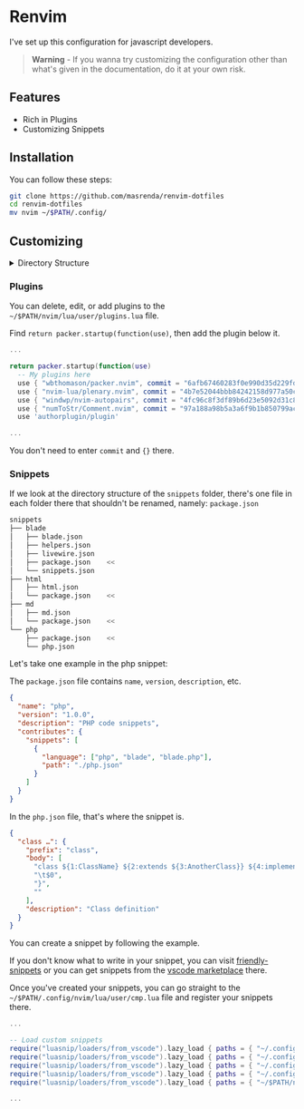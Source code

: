 # Renvim

I've set up this configuration for javascript developers.

> **Warning** - If you wanna try customizing the configuration other than what's given in the documentation, do it at your own risk.

## Features

*   Rich in Plugins
*   Customizing Snippets

## Installation

You can follow these steps:

```bash
git clone https://github.com/masrenda/renvim-dotfiles
cd renvim-dotfiles
mv nvim ~/$PATH/.config/
```

## Customizing

<details>
<summary>
Directory Structure
</summary>  
<br>
<pre>
nvim
├── init.lua
├── lua
│   └── user
│       ├── autocommands.lua
│       ├── autopairs.lua
│       ├── bufferline.lua
│       ├── cmp.lua
│       ├── colorscheme.lua
│       ├── comment.lua
│       ├── dap.lua
│       ├── gitsigns.lua
│       ├── illuminate.lua
│       ├── impatient.lua
│       ├── indentline.lua
│       ├── keymaps.lua
│       ├── lsp
│       │   ├── handlers.lua
│       │   ├── init.lua
│       │   ├── mason.lua
│       │   ├── null-ls.lua
│       │   └── settings
│       │       ├── pyright.lua
│       │       └── sumneko_lua.lua
│       ├── lualine.lua
│       ├── neosolarized.lua
│       ├── nvim-tree.lua
│       ├── options.lua
│       ├── plugins.lua
│       ├── project.lua
│       ├── telescope.lua
│       ├── toggleterm.lua
│       └── treesitter.lua
├── plugin
│   └── packer_compiled.lua
└── snippets
    ├── blade
    │   ├── blade.json
    │   ├── helpers.json
    │   ├── livewire.json
    │   ├── package.json
    │   └── snippets.json
    ├── html
    │   ├── html.json
    │   └── package.json
    ├── md
    │   ├── md.json
    │   └── package.json
    └── php
        ├── package.json
        └── php.json
</pre>
</details>

### Plugins

You can delete, edit, or add plugins to the `~/$PATH/nvim/lua/user/plugins.lua` file.

Find `return packer.startup(function(use)`, then add the plugin below it.

```lua
...

return packer.startup(function(use)
  -- My plugins here
  use { "wbthomason/packer.nvim", commit = "6afb67460283f0e990d35d229fd38fdc04063e0a" } -- Have packer manage itself
  use { "nvim-lua/plenary.nvim", commit = "4b7e52044bbb84242158d977a50c4cbcd85070c7" } -- Useful lua functions used by lots of plugins
  use { "windwp/nvim-autopairs", commit = "4fc96c8f3df89b6d23e5092d31c866c53a346347" } -- Autopairs, integrates with both cmp and treesitter
  use { "numToStr/Comment.nvim", commit = "97a188a98b5a3a6f9b1b850799ac078faa17ab67" }
  use 'authorplugin/plugin'

...
```

You don't need to enter `commit` and `{}` there.

### Snippets

If we look at the directory structure of the `snippets` folder, there's one file in each folder there that shouldn't be renamed, namely: `package.json`

```bash
snippets
├── blade
│   ├── blade.json
│   ├── helpers.json
│   ├── livewire.json
│   ├── package.json    <<
│   └── snippets.json
├── html
│   ├── html.json
│   └── package.json    <<
├── md
│   ├── md.json
│   └── package.json    <<
└── php
    ├── package.json    <<
    └── php.json
```

Let's take one example in the php snippet:

The `package.json` file contains `name`, `version`, `description`, etc.

```json
{
  "name": "php",
  "version": "1.0.0",
  "description": "PHP code snippets",
  "contributes": {
    "snippets": [
      {
        "language": ["php", "blade", "blade.php"],
        "path": "./php.json"
      }
    ]
  }
}
```

In the `php.json` file, that's where the snippet is.

```json
{
  "class …": {
    "prefix": "class",
    "body": [
      "class ${1:ClassName} ${2:extends ${3:AnotherClass}} ${4:implements ${5:Interface}} {",
      "\t$0",
      "}",
      ""
    ],
    "description": "Class definition"
  }
}
```

You can create a snippet by following the example.

If you don't know what to write in your snippet, you can visit [friendly-snippets](https://github.com/rafamadriz/friendly-snippets/tree/main/snippets) or you can get snippets from the [vscode marketplace](https://marketplace.visualstudio.com/) there.

Once you've created your snippets, you can go straight to the `~/$PATH/.config/nvim/lua/user/cmp.lua` file and register your snippets there.

```lua
...

-- Load custom snippets
require("luasnip/loaders/from_vscode").lazy_load { paths = { "~/.config/nvim/snippets/html" } }
require("luasnip/loaders/from_vscode").lazy_load { paths = { "~/.config/nvim/snippets/php" } }
require("luasnip/loaders/from_vscode").lazy_load { paths = { "~/.config/nvim/snippets/blade" } }
require("luasnip/loaders/from_vscode").lazy_load { paths = { "~/.config/nvim/snippets/md" } }
require("luasnip/loaders/from_vscode").lazy_load { paths = { "~/$PATH/nvim/snippets/your_snippet" } }

...
```

